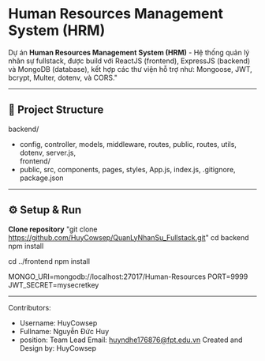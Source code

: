 # Human Resources Management System (HRM)

Dự án **Human Resources Management System (HRM)** - Hệ thống quản lý nhân sự fullstack, được build với 
ReactJS (frontend), ExpressJS (backend) và MongoDB (database), kết hợp các thư viện hỗ trợ như: Mongoose, JWT, bcrypt, Multer, dotenv, và CORS."

---------------------------------------------------------------------------------------------------

## 📂 Project Structure

backend/
  - config, controller, models, middleware, routes, public, routes, utils, dotenv, server.js,  
frontend/
  - public, src, components, pages, styles, App.js, index.js, .gitignore, package.json

---------------------------------------------------------------------------------------------------

## ⚙️ Setup & Run

**Clone repository**
"git clone https://github.com/HuyCowsep/QuanLyNhanSu_Fullstack.git"
cd backend
npm install

cd ../frontend
npm install

MONGO_URI=mongodb://localhost:27017/Human-Resources
PORT=9999
JWT_SECRET=mysecretkey

---------------------------------------------------------------------------------------------------

Contributors: 
  - Username: HuyCowsep
  - Fullname: Nguyễn Đức Huy
  - position: Team Lead
Email: huyndhe176876@fpt.edu.vn
Created and Design by: HuyCowsep
